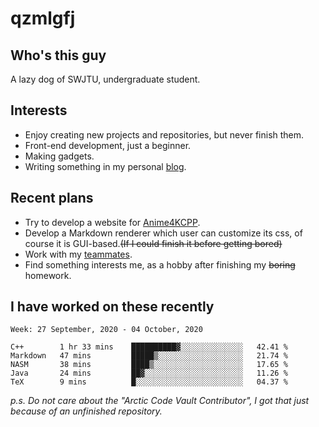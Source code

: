 # qzmlgfj

## Who's this guy

A lazy dog of SWJTU, undergraduate student.

## Interests

* Enjoy creating new projects and repositories, but never finish them.
* Front-end development, just a beginner.
* Making gadgets.
* Writing something in my personal [blog](https://qzmlgfj.ml/blog).

## Recent plans

* Try to develop a website for [Anime4KCPP](https://github.com/TianZerL/Anime4KCPP).
* Develop a Markdown renderer which user can customize its css, of course it is GUI-based.~~(If I could finish  it before getting bored)~~
* Work with my [teammates](https://github.com/SWJTU-Lazy-Dogs).
* Find something interests me, as a hobby after finishing my ~~boring~~ homework.

## I have worked on these recently

<!--START_SECTION:waka-->
```text
Week: 27 September, 2020 - 04 October, 2020

C++        1 hr 33 mins    ██████████▓░░░░░░░░░░░░░░   42.41 % 
Markdown   47 mins         █████▒░░░░░░░░░░░░░░░░░░░   21.74 % 
NASM       38 mins         ████▒░░░░░░░░░░░░░░░░░░░░   17.65 % 
Java       24 mins         ██▓░░░░░░░░░░░░░░░░░░░░░░   11.26 % 
TeX        9 mins          █░░░░░░░░░░░░░░░░░░░░░░░░   04.37 % 
```
<!--END_SECTION:waka-->

*p.s.  Do not care about the "Arctic Code Vault Contributor", I got that just because of an unfinished repository.*

<!--
**qzmlgfj/qzmlgfj** is a ✨ _special_ ✨ repository because its `README.md` (this file) appears on your GitHub profile.

Here are some ideas to get you started:

- 🔭 I’m currently working on ...
- 🌱 I’m currently learning ...
- 👯 I’m looking to collaborate on ...
- 🤔 I’m looking for help with ...
- 💬 Ask me about ...
- 📫 How to reach me: ...
- 😄 Pronouns: ...
- ⚡ Fun fact: ...
-->
